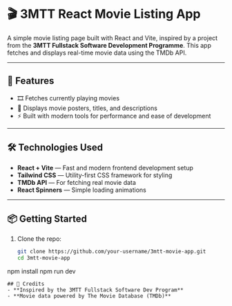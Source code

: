 # 🎬 3MTT React Movie Listing App

A simple movie listing page built with React and Vite, inspired by a project from the **3MTT Fullstack Software Development Programme**. This app fetches and displays real-time movie data using the TMDb API.

---

## 🚀 Features

- 🎞️ Fetches currently playing movies
- 📄 Displays movie posters, titles, and descriptions
- ⚡ Built with modern tools for performance and ease of development

---

## 🛠️ Technologies Used

- **React + Vite** — Fast and modern frontend development setup
- **Tailwind CSS** — Utility-first CSS framework for styling
- **TMDb API** — For fetching real movie data
- **React Spinners** — Simple loading animations

---

## 📦 Getting Started

1. Clone the repo:

   ```bash
   git clone https://github.com/your-username/3mtt-movie-app.git
   cd 3mtt-movie-app
   
npm install
npm run dev
```
## 📌 Credits
- **Inspired by the 3MTT Fullstack Software Dev Program**
- **Movie data powered by The Movie Database (TMDb)**


